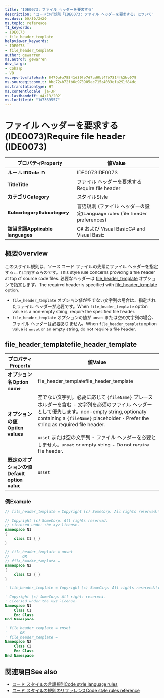 ```yaml
---
title: 'IDE0073: ファイル ヘッダーを要求する'
description: 'コード分析規則「IDE0073: ファイル ヘッダーを要求する」について'
ms.date: 09/30/2020
ms.topic: reference
f1_keywords:
- IDE0073
- file_header_template
helpviewer_keywords:
- IDE0073
- file_header_template
author: gewarren
ms.author: gewarren
dev_langs:
- CSharp
- VB
ms.openlocfilehash: 8479aba75541d30fb7d7ad9b147b7314fb2be078
ms.sourcegitcommit: bbc724b72fb6c978905ac715e4033efa291f84dc
ms.translationtype: HT
ms.contentlocale: ja-JP
ms.lasthandoff: 04/13/2021
ms.locfileid: "107369557"
---
```

# <a name="require-file-header-ide0073"></a><span data-ttu-id="05251-103">ファイル ヘッダーを要求する (IDE0073)</span><span class="sxs-lookup"><span data-stu-id="05251-103">Require file header (IDE0073)</span></span>

|<span data-ttu-id="05251-104">プロパティ</span><span class="sxs-lookup"><span data-stu-id="05251-104">Property</span></span>|<span data-ttu-id="05251-105">値</span><span class="sxs-lookup"><span data-stu-id="05251-105">Value</span></span>|
|-|-|
| <span data-ttu-id="05251-106">**ルール ID**</span><span class="sxs-lookup"><span data-stu-id="05251-106">**Rule ID**</span></span> | <span data-ttu-id="05251-107">IDE0073</span><span class="sxs-lookup"><span data-stu-id="05251-107">IDE0073</span></span> |
| <span data-ttu-id="05251-108">**Title**</span><span class="sxs-lookup"><span data-stu-id="05251-108">**Title**</span></span> | <span data-ttu-id="05251-109">ファイル ヘッダーを要求する</span><span class="sxs-lookup"><span data-stu-id="05251-109">Require file header</span></span> |
| <span data-ttu-id="05251-110">**カテゴリ**</span><span class="sxs-lookup"><span data-stu-id="05251-110">**Category**</span></span> | <span data-ttu-id="05251-111">スタイル</span><span class="sxs-lookup"><span data-stu-id="05251-111">Style</span></span> |
| <span data-ttu-id="05251-112">**Subcategory**</span><span class="sxs-lookup"><span data-stu-id="05251-112">**Subcategory**</span></span> | <span data-ttu-id="05251-113">言語規則 (ファイル ヘッダーの設定)</span><span class="sxs-lookup"><span data-stu-id="05251-113">Language rules (file header preferences)</span></span> |
| <span data-ttu-id="05251-114">**該当言語**</span><span class="sxs-lookup"><span data-stu-id="05251-114">**Applicable languages**</span></span> | <span data-ttu-id="05251-115">C# および Visual Basic</span><span class="sxs-lookup"><span data-stu-id="05251-115">C# and Visual Basic</span></span> |

## <a name="overview"></a><span data-ttu-id="05251-116">概要</span><span class="sxs-lookup"><span data-stu-id="05251-116">Overview</span></span>

<span data-ttu-id="05251-117">このスタイル規則は、ソース コード ファイルの先頭にファイル ヘッダーを指定することに関するものです。</span><span class="sxs-lookup"><span data-stu-id="05251-117">This style rule concerns providing a file header at top of source code files.</span></span> <span data-ttu-id="05251-118">必要なヘッダーは [file_header_template](#file_header_template) オプションで指定します。</span><span class="sxs-lookup"><span data-stu-id="05251-118">The required header is specified with [file_header_template](#file_header_template) option.</span></span>

- <span data-ttu-id="05251-119">`file_header_template` オプション値が空でない文字列の場合は、指定されたファイル ヘッダーが必要です。</span><span class="sxs-lookup"><span data-stu-id="05251-119">When `file_header_template` option value is a non-empty string, require the specified file header.</span></span>
- <span data-ttu-id="05251-120">`file_header_template` オプションの値が `unset` または空の文字列の場合、ファイル ヘッダーは必要ありません。</span><span class="sxs-lookup"><span data-stu-id="05251-120">When `file_header_template` option value is `unset` or an empty string, do not require a file header.</span></span>

## <a name="file_header_template"></a><span data-ttu-id="05251-121">file_header_template</span><span class="sxs-lookup"><span data-stu-id="05251-121">file_header_template</span></span>

|<span data-ttu-id="05251-122">プロパティ</span><span class="sxs-lookup"><span data-stu-id="05251-122">Property</span></span>|<span data-ttu-id="05251-123">値</span><span class="sxs-lookup"><span data-stu-id="05251-123">Value</span></span>|
|-|-|
| <span data-ttu-id="05251-124">**オプション名**</span><span class="sxs-lookup"><span data-stu-id="05251-124">**Option name**</span></span> | <span data-ttu-id="05251-125">file_header_template</span><span class="sxs-lookup"><span data-stu-id="05251-125">file_header_template</span></span>
| <span data-ttu-id="05251-126">**オプションの値**</span><span class="sxs-lookup"><span data-stu-id="05251-126">**Option values**</span></span> | <span data-ttu-id="05251-127">空でない文字列。必要に応じて `{fileName}` プレースホルダーを含む - 文字列を必須のファイル ヘッダーとして優先します。</span><span class="sxs-lookup"><span data-stu-id="05251-127">non-empty string, optionally containing a `{fileName}` placeholder - Prefer the string as required file header.</span></span><br /><br /> <span data-ttu-id="05251-128">`unset` または空の文字列 - ファイル ヘッダーを必要としません。</span><span class="sxs-lookup"><span data-stu-id="05251-128">`unset` or empty string - Do not require file header.</span></span> |
| <span data-ttu-id="05251-129">**既定のオプションの値**</span><span class="sxs-lookup"><span data-stu-id="05251-129">**Default option value**</span></span> | `unset` |

### <a name="example"></a><span data-ttu-id="05251-130">例</span><span class="sxs-lookup"><span data-stu-id="05251-130">Example</span></span>

```csharp
// file_header_template = Copyright (c) SomeCorp. All rights reserved.\nLicensed under the xyz license.

// Copyright (c) SomeCorp. All rights reserved.
// Licensed under the xyz license.
namespace N1
{
    class C1 { }
}

// file_header_template = unset
//      OR
// file_header_template =
namespace N2
{
    class C2 { }
}
```

```vb
' file_header_template = Copyright (c) SomeCorp. All rights reserved.\nLicensed under the xyz license.

' Copyright (c) SomeCorp. All rights reserved.
' Licensed under the xyz license.
Namespace N1
    Class C1
    End Class
End Namespace

' file_header_template = unset
'      OR
' file_header_template =
Namespace N2
    Class C2
    End Class
End Namespace
```

## <a name="see-also"></a><span data-ttu-id="05251-131">関連項目</span><span class="sxs-lookup"><span data-stu-id="05251-131">See also</span></span>

- [<span data-ttu-id="05251-132">コード スタイルの言語規則</span><span class="sxs-lookup"><span data-stu-id="05251-132">Code style language rules</span></span>](language-rules.md)
- [<span data-ttu-id="05251-133">コード スタイルの規則のリファレンス</span><span class="sxs-lookup"><span data-stu-id="05251-133">Code style rules reference</span></span>](index.md)
